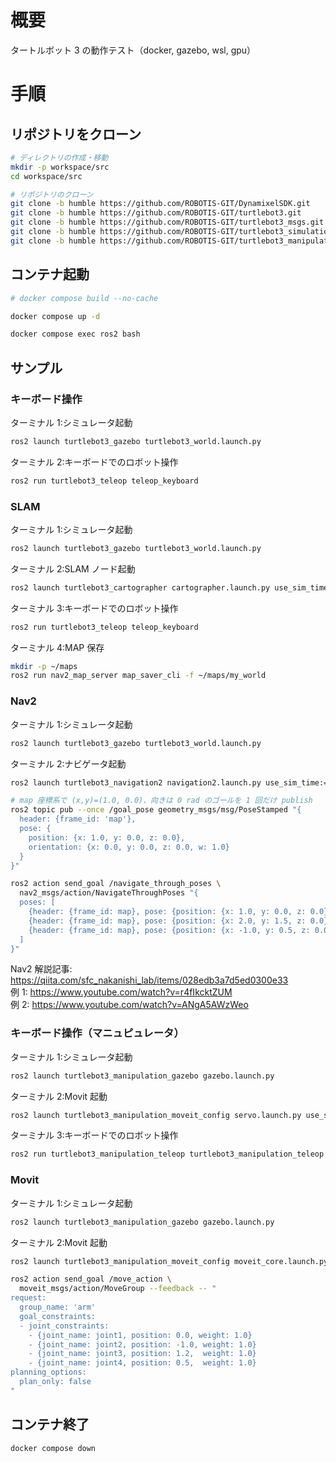 # 概要

タートルボット 3 の動作テスト（docker, gazebo, wsl, gpu）

# 手順

## リポジトリをクローン

```bash
# ディレクトリの作成・移動
mkdir -p workspace/src
cd workspace/src

# リポジトリのクローン
git clone -b humble https://github.com/ROBOTIS-GIT/DynamixelSDK.git
git clone -b humble https://github.com/ROBOTIS-GIT/turtlebot3.git
git clone -b humble https://github.com/ROBOTIS-GIT/turtlebot3_msgs.git
git clone -b humble https://github.com/ROBOTIS-GIT/turtlebot3_simulations.git
git clone -b humble https://github.com/ROBOTIS-GIT/turtlebot3_manipulation.git
```

## コンテナ起動

```bash
# docker compose build --no-cache

docker compose up -d

docker compose exec ros2 bash
```

## サンプル

### キーボード操作

ターミナル 1:シミュレータ起動

```bash
ros2 launch turtlebot3_gazebo turtlebot3_world.launch.py
```

ターミナル 2:キーボードでのロボット操作

```bash
ros2 run turtlebot3_teleop teleop_keyboard
```

### SLAM

ターミナル 1:シミュレータ起動

```bash
ros2 launch turtlebot3_gazebo turtlebot3_world.launch.py
```

ターミナル 2:SLAM ノード起動

```bash
ros2 launch turtlebot3_cartographer cartographer.launch.py use_sim_time:=true
```

ターミナル 3:キーボードでのロボット操作

```bash
ros2 run turtlebot3_teleop teleop_keyboard
```

ターミナル 4:MAP 保存

```bash
mkdir -p ~/maps
ros2 run nav2_map_server map_saver_cli -f ~/maps/my_world
```

### Nav2

ターミナル 1:シミュレータ起動

```bash
ros2 launch turtlebot3_gazebo turtlebot3_world.launch.py
```

ターミナル 2:ナビゲータ起動

```bash
ros2 launch turtlebot3_navigation2 navigation2.launch.py use_sim_time:=true slam:=False autostart:=true map:=$HOME/maps/my_world.yaml
```

```bash
# map 座標系で (x,y)=(1.0, 0.0)、向きは 0 rad のゴールを 1 回だけ publish
ros2 topic pub --once /goal_pose geometry_msgs/msg/PoseStamped "{
  header: {frame_id: 'map'},
  pose: {
    position: {x: 1.0, y: 0.0, z: 0.0},
    orientation: {x: 0.0, y: 0.0, z: 0.0, w: 1.0}
  }
}"
```

```bash
ros2 action send_goal /navigate_through_poses \
  nav2_msgs/action/NavigateThroughPoses "{
  poses: [
    {header: {frame_id: map}, pose: {position: {x: 1.0, y: 0.0, z: 0.0}, orientation: {w: 1.0}}},
    {header: {frame_id: map}, pose: {position: {x: 2.0, y: 1.5, z: 0.0}, orientation: {w: 1.0}}},
    {header: {frame_id: map}, pose: {position: {x: -1.0, y: 0.5, z: 0.0}, orientation: {w: 1.0}}}
  ]
}"
```

Nav2 解説記事: https://qiita.com/sfc_nakanishi_lab/items/028edb3a7d5ed0300e33  
例 1: https://www.youtube.com/watch?v=r4fIkcktZUM  
例 2: https://www.youtube.com/watch?v=ANgA5AWzWeo

### キーボード操作（マニュピュレータ）

ターミナル 1:シミュレータ起動

```bash
ros2 launch turtlebot3_manipulation_gazebo gazebo.launch.py
```

ターミナル 2:Movit 起動

```bash
ros2 launch turtlebot3_manipulation_moveit_config servo.launch.py use_sim_time:=true
```

ターミナル 3:キーボードでのロボット操作

```bash
ros2 run turtlebot3_manipulation_teleop turtlebot3_manipulation_teleop
```

### Movit

ターミナル 1:シミュレータ起動

```bash
ros2 launch turtlebot3_manipulation_gazebo gazebo.launch.py
```

ターミナル 2:Movit 起動

```bash
ros2 launch turtlebot3_manipulation_moveit_config moveit_core.launch.py
```

```bash
ros2 action send_goal /move_action \
  moveit_msgs/action/MoveGroup --feedback -- "
request:
  group_name: 'arm'
  goal_constraints:
  - joint_constraints:
    - {joint_name: joint1, position: 0.0, weight: 1.0}
    - {joint_name: joint2, position: -1.0, weight: 1.0}
    - {joint_name: joint3, position: 1.2,  weight: 1.0}
    - {joint_name: joint4, position: 0.5,  weight: 1.0}
planning_options:
  plan_only: false
"
```

## コンテナ終了

```bash
docker compose down
```
